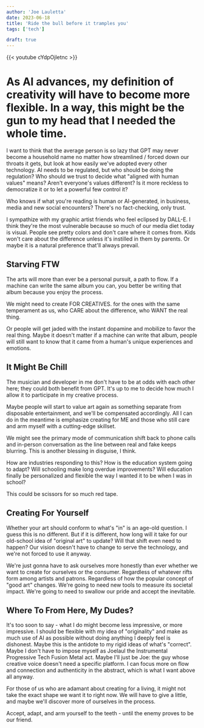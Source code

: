 ```yaml
---
author: 'Joe Lauletta'
date: 2023-06-18
title: 'Ride the bull before it tramples you'
tags: ['tech']

draft: true
---
```


{{< youtube cYdpOjletnc >}}

# As AI advances, my definition of creativity will have to become more flexible. In a way, this might be the gun to my head that I needed the whole time.

I want to think that the average person is so lazy that GPT may never become a household name no matter how streamlined / forced down our throats it gets, but look at how easily we've adopted every other technology. AI needs to be regulated, but who should be doing the regulation? Who should we trust to decide what "aligned with human values" means? Aren't everyone's values different? Is it more reckless to democratize it or to let a powerful few control it?

Who knows if what you're reading is human or AI-generated, in business, media and new social encounters? There's no fact-checking, only trust.

I sympathize with my graphic artist friends who feel eclipsed by DALL-E. I think they're the most vulnerable because so much of our media diet today is visual. People see pretty colors and don't care where it comes from. Kids won't care about the difference unless it's instilled in them by parents. Or maybe it is a natural preference that'll always prevail.

## Starving FTW

The arts will more than ever be a personal pursuit, a path to flow. If a machine can write the same album you can, you better be writing that album because you enjoy the process.

We might need to create FOR CREATIVES. for the ones with the same temperament as us, who CARE about the difference, who WANT the real thing.

Or people will get jaded with the instant dopamine and mobilize to favor the real thing. Maybe it doesn't matter if a machine can write that album, people will still want to know that it came from a human's unique experiences and emotions.

## It Might Be Chill

The musician and developer in me don't have to be at odds with each other here; they could both benefit from GPT. It's up to me to decide how much I allow it to participate in my creative process.

Maybe people will start to value art again as something separate from disposable entertainment, and we'll be compensated accordingly. All I can do in the meantime is emphasize creating for ME and those who still care and arm myself with a cutting-edge skillset.

We might see the primary mode of communication shift back to phone calls and in-person conversation as the line between real and fake keeps blurring. This is another blessing in disguise, I think.

How are industries responding to this? How is the education system going to adapt? Will schooling make long overdue improvements? Will education finally be personalized and flexible the way I wanted it to be when I was in school?

This could be scissors for so much red tape.

## Creating For Yourself

Whether your art should conform to what's "in" is an age-old question. I guess this is no different. But if it is different, how long will it take for our old-school idea of "original art" to update? Will that shift even need to happen? Our vision doesn't have to change to serve the technology, and we're not forced to use it anyway.

We're just gonna have to ask ourselves more honestly than ever whether we want to create for ourselves or the consumer. Regardless of whatever rifts form among artists and patrons. Regardless of how the popular concept of "good art" changes. We're going to need new tools to measure its societal impact. We're going to need to swallow our pride and accept the inevitable.

## Where To From Here, My Dudes?

It's too soon to say - what I do might become less impressive, or more impressive. I should be flexible with my idea of "originality" and make as much use of AI as possible without doing anything I deeply feel is dishonest. Maybe this is the antidote to my rigid ideas of what's "correct". Maybe I don't have to impose myself as Joelaul the Instrumental Progressive Tech Fusion Metal act. Maybe I'll just be Joe: the guy whose creative voice doesn't need a specific platform. I can focus more on flow and connection and authenticity in the abstract, which is what I want above all anyway.

For those of us who are adamant about creating for a living, it might not take the exact shape we want it to right now. We will have to give a little, and maybe we'll discover more of ourselves in the process.

Accept, adapt, and arm yourself to the teeth - until the enemy proves to be our friend.
